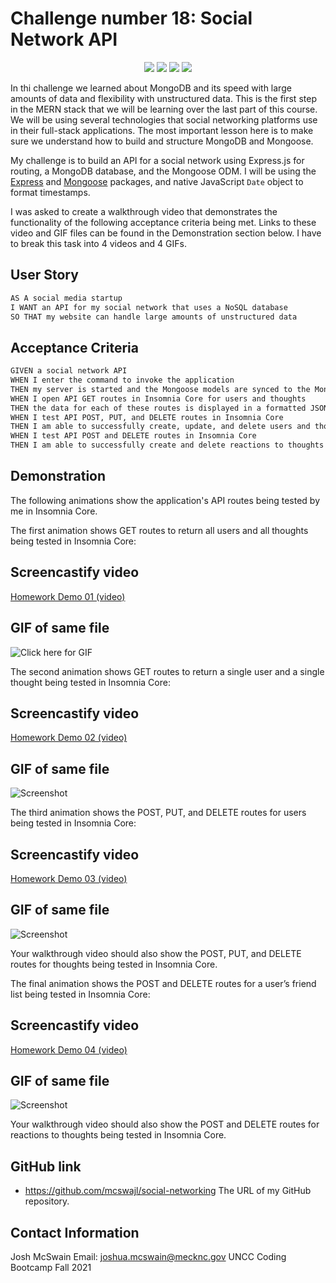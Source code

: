 

# Challenge number 18: Social Network API

<p align="center">
   <img src="https://img.shields.io/badge/MongoDB-blue"  />
  <img src="https://img.shields.io/badge/mongoose-red"  />
    <img src="https://img.shields.io/badge/javascript-yellow" />
    <img src="https://img.shields.io/badge/express-orange" />
</p>

In thi challenge we learned about MongoDB and its speed with large amounts of data and flexibility with unstructured data. This is the first step in the MERN stack that we will be learning over the last part of this course. We will be using several technologies that social networking platforms use in their full-stack applications. The most important lesson here is to make sure we understand how to build and structure MongoDB and Mongoose.

My challenge is to build an API for a social network using Express.js for routing, a MongoDB database, and the Mongoose ODM. I will be using the [Express](https://www.npmjs.com/package/express) and [Mongoose](https://www.npmjs.com/package/mongoose) packages, and native JavaScript `Date` object to format timestamps.

I was asked to create a walkthrough video that demonstrates the functionality of the following acceptance criteria being met. Links to these video and GIF files can be found in the Demonstration section below. I have to break this task into 4 videos and 4 GIFs.


## User Story

```md
AS A social media startup
I WANT an API for my social network that uses a NoSQL database
SO THAT my website can handle large amounts of unstructured data
```


## Acceptance Criteria

```md
GIVEN a social network API
WHEN I enter the command to invoke the application
THEN my server is started and the Mongoose models are synced to the MongoDB database
WHEN I open API GET routes in Insomnia Core for users and thoughts
THEN the data for each of these routes is displayed in a formatted JSON
WHEN I test API POST, PUT, and DELETE routes in Insomnia Core
THEN I am able to successfully create, update, and delete users and thoughts in my database
WHEN I test API POST and DELETE routes in Insomnia Core
THEN I am able to successfully create and delete reactions to thoughts and add and remove friends to a user’s friend list
```


## Demonstration

The following animations show the application's API routes being tested by me in Insomnia Core.

The first animation shows GET routes to return all users and all thoughts being tested in Insomnia Core:

## Screencastify video
[Homework Demo 01 (video)](https://watch.screencastify.com/v/GADmRQjz7txtx7kKHYAh)
## GIF of same file
![Click here for GIF](./assests/First_Animation.gif)

The second animation shows GET routes to return a single user and a single thought being tested in Insomnia Core:

## Screencastify video
[Homework Demo 02 (video)](https://watch.screencastify.com/v/XEaNRLP2qanXbZrItgJa)
## GIF of same file
![Screenshot](./assests/Second_Animation.gif)

The third animation shows the POST, PUT, and DELETE routes for users being tested in Insomnia Core:

## Screencastify video
[Homework Demo 03 (video)](https://watch.screencastify.com/v/vYM4TKvylIOw0iVhHcah)
## GIF of same file
![Screenshot](./assests/Third_Animation.gif)

Your walkthrough video should also show the POST, PUT, and DELETE routes for thoughts being tested in Insomnia Core.

The final animation shows the POST and DELETE routes for a user’s friend list being tested in Insomnia Core:

## Screencastify video
[Homework Demo 04 (video)](https://watch.screencastify.com/v/I2TovB1C40M4Nn8GZk6p)
## GIF of same file
![Screenshot](./assests/Forth_Animation.gif)

Your walkthrough video should also show the POST and DELETE routes for reactions to thoughts being tested in Insomnia Core.


## GitHub link

* https://github.com/mcswajl/social-networking The URL of my GitHub repository.

## Contact Information
Josh McSwain
Email: joshua.mcswain@mecknc.gov
UNCC Coding Bootcamp Fall 2021
